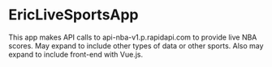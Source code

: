 # EricLiveSportsApp
This app makes API calls to api-nba-v1.p.rapidapi.com to provide live NBA scores. May expand to include other 
types of data or other sports. Also may expand to include front-end with Vue.js.
